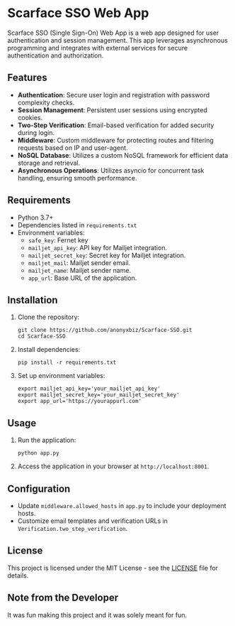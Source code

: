 # Scarface SSO Web App

Scarface SSO (Single Sign-On) Web App is a web app designed for user authentication and session management. This app leverages asynchronous programming and integrates with external services for secure authentication and authorization.

## Features

- **Authentication**: Secure user login and registration with password complexity checks.
- **Session Management**: Persistent user sessions using encrypted cookies.
- **Two-Step Verification**: Email-based verification for added security during login.
- **Middleware**: Custom middleware for protecting routes and filtering requests based on IP and user-agent.
- **NoSQL Database**: Utilizes a custom NoSQL framework for efficient data storage and retrieval.
- **Asynchronous Operations**: Utilizes asyncio for concurrent task handling, ensuring smooth performance.

## Requirements

- Python 3.7+
- Dependencies listed in `requirements.txt`
- Environment variables:
  - `safe_key`: Fernet key
  - `mailjet_api_key`: API key for Mailjet integration.
  - `mailjet_secret_key`: Secret key for Mailjet integration.
  - `mailjet_mail`: Mailjet sender email.
  - `mailjet_name`: Mailjet sender name.
  - `app_url`: Base URL of the application.

## Installation

1. Clone the repository:
   ```
   git clone https://github.com/anonyxbiz/Scarface-SSO.git
   cd Scarface-SSO
   ```

2. Install dependencies:
   ```
   pip install -r requirements.txt
   ```

3. Set up environment variables:
   ```
   export mailjet_api_key='your_mailjet_api_key'
   export mailjet_secret_key='your_mailjet_secret_key'
   export app_url='https://yourappurl.com'
   ```

## Usage

1. Run the application:
   ```
   python app.py
   ```

2. Access the application in your browser at `http://localhost:8001`.

## Configuration

- Update `middleware.allowed_hosts` in `app.py` to include your deployment hosts.
- Customize email templates and verification URLs in `Verification.two_step_verification`.

## License

This project is licensed under the MIT License - see the [LICENSE](LICENSE) file for details.

## Note from the Developer

It was fun making this project and it was solely meant for fun.
